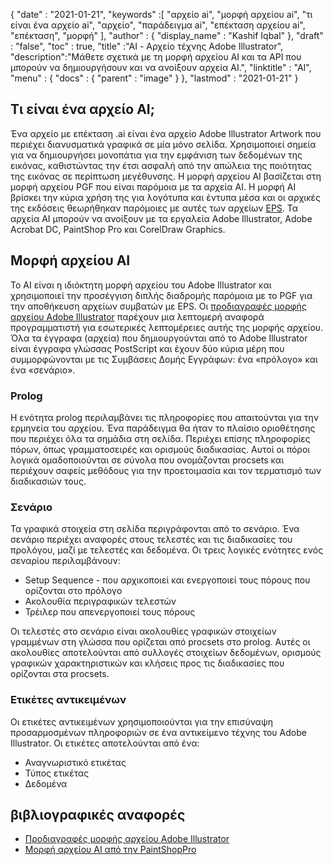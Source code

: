 {
  "date" : "2021-01-21",
  "keywords" :[ "αρχείο ai", "μορφή αρχείου ai", "τι είναι ένα αρχείο ai", "αρχείο", "παράδειγμα ai", "επέκταση αρχείου ai", "επέκταση", "μορφή" ],
  "author" : {
    "display_name" : "Kashif Iqbal"
},
  "draft" : "false",
  "toc" : true,
  "title" :"AI - Αρχείο τέχνης Adobe Illustrator",
  "description":"Μάθετε σχετικά με τη μορφή αρχείου AI και τα API που μπορούν να δημιουργήσουν και να ανοίξουν αρχεία AI.",
  "linktitle" : "AI",
  "menu" : {
    "docs" : {
      "parent" : "image"
}
},
  "lastmod" : "2021-01-21"
}

## Τι είναι ένα αρχείο AI;

Ένα αρχείο με επέκταση .ai είναι ένα αρχείο Adobe Illustrator Artwork που περιέχει διανυσματικά γραφικά σε μία μόνο σελίδα. Χρησιμοποιεί σημεία για να δημιουργήσει μονοπάτια για την εμφάνιση των δεδομένων της εικόνας, καθιστώντας την έτσι ασφαλή από την απώλεια της ποιότητας της εικόνας σε περίπτωση μεγέθυνσης. Η μορφή αρχείου AI βασίζεται στη μορφή αρχείου PGF που είναι παρόμοια με τα αρχεία AI. Η μορφή AI βρίσκει την κύρια χρήση της για λογότυπα και έντυπα μέσα και οι αρχικές της εκδόσεις θεωρήθηκαν παρόμοιες με αυτές των αρχείων [EPS](/el/page-description-language/eps/). Τα αρχεία AI μπορούν να ανοίξουν με τα εργαλεία Adobe Illustrator, Adobe Acrobat DC, PaintShop Pro και CorelDraw Graphics.

## Μορφή αρχείου AI

Το AI είναι η ιδιόκτητη μορφή αρχείου του Adobe Illustrator και χρησιμοποιεί την προσέγγιση διπλής διαδρομής παρόμοια με το PGF για την αποθήκευση αρχείων συμβατών με EPS. Οι [προδιαγραφές μορφής αρχείου Adobe Illustrator](https://web.archive.org/web/20150906044646/http://partners.adobe.com/public/developer/en/illustrator/sdk/AI7FileFormat.pdf) παρέχουν μια λεπτομερή αναφορά προγραμματιστή για εσωτερικές λεπτομέρειες αυτής της μορφής αρχείου. Όλα τα έγγραφα (αρχεία) που δημιουργούνται από το Adobe Illustrator είναι έγγραφα γλώσσας PostScript και έχουν δύο κύρια μέρη που συμμορφώνονται με τις Συμβάσεις Δομής Εγγράφων: ένα «πρόλογο» και ένα «σενάριο».

### Prolog

Η ενότητα prolog περιλαμβάνει τις πληροφορίες που απαιτούνται για την ερμηνεία του αρχείου. Ένα παράδειγμα θα ήταν το πλαίσιο οριοθέτησης που περιέχει όλα τα σημάδια στη σελίδα. Περιέχει επίσης πληροφορίες πόρων, όπως γραμματοσειρές και ορισμούς διαδικασίας. Αυτοί οι πόροι λογικά ομαδοποιούνται σε σύνολα που ονομάζονται procsets και περιέχουν σαφείς μεθόδους για την προετοιμασία και τον τερματισμό των διαδικασιών τους.

### Σενάριο

Τα γραφικά στοιχεία στη σελίδα περιγράφονται από το σενάριο. Ένα σενάριο περιέχει αναφορές στους τελεστές και τις διαδικασίες του προλόγου, μαζί με τελεστές και δεδομένα. Οι τρεις λογικές ενότητες ενός σεναρίου περιλαμβάνουν:

* Setup Sequence - που αρχικοποιεί και ενεργοποιεί τους πόρους που ορίζονται στο πρόλογο
* Ακολουθία περιγραφικών τελεστών
* Τρέιλερ που απενεργοποιεί τους πόρους

Οι τελεστές στο σενάριο είναι ακολουθίες γραφικών στοιχείων γραμμένων στη γλώσσα που ορίζεται από procsets στο prolog. Αυτές οι ακολουθίες αποτελούνται από συλλογές στοιχείων δεδομένων, ορισμούς γραφικών χαρακτηριστικών και κλήσεις προς τις διαδικασίες που ορίζονται στα procsets.

### Ετικέτες αντικειμένων

Οι ετικέτες αντικειμένων χρησιμοποιούνται για την επισύναψη προσαρμοσμένων πληροφοριών σε ένα αντικείμενο τέχνης του Adobe Illustrator. Οι ετικέτες αποτελούνται από ένα:

* Αναγνωριστικό ετικέτας
* Τύπος ετικέτας
* Δεδομένα

## βιβλιογραφικές αναφορές
* [Προδιαγραφές μορφής αρχείου Adobe Illustrator](https://web.archive.org/web/20150906044646/http://partners.adobe.com/public/developer/en/illustrator/sdk/AI7FileFormat.pdf)
* [Μορφή αρχείου AI από την PaintShopPro](https://www.paintshoppro.com/en/pages/ai-file/)

